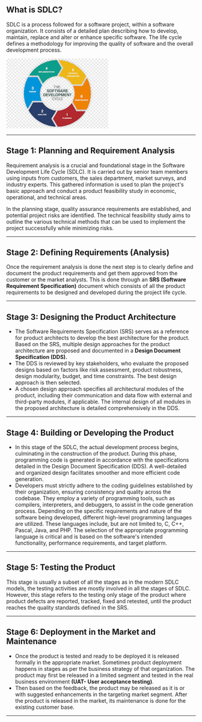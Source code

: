 ## What is SDLC?
SDLC is a process followed for a software project, within a software organization. It consists of a detailed plan describing how to develop, maintain, replace and alter or enhance specific software. The life cycle defines a methodology for improving the quality of software and the overall development process.

![c332eb13d940f08ba41c5eca858edbfe.png](_resources/c332eb13d940f08ba41c5eca858edbfe.png)
* * *

## Stage 1: Planning and Requirement Analysis
Requirement analysis is a crucial and foundational stage in the Software Development Life Cycle (SDLC). It is carried out by senior team members using inputs from customers, the sales department, market surveys, and industry experts. This gathered information is used to plan the project's basic approach and conduct a product feasibility study in economic, operational, and technical areas.

In the planning stage, quality assurance requirements are established, and potential project risks are identified. The technical feasibility study aims to outline the various technical methods that can be used to implement the project successfully while minimizing risks.
* * *
## Stage 2: Defining Requirements (Analysis)
Once the requirement analysis is done the next step is to clearly define and document the product requirements and get them approved from the customer or the market analysts. This is done through an **SRS (Software Requirement Specification)** document which consists of all the product requirements to be designed and developed during the project life cycle.
* * *
## Stage 3: Designing the Product Architecture
- The Software Requirements Specification (SRS) serves as a reference for product architects to develop the best architecture for the product. Based on the SRS, multiple design approaches for the product architecture are proposed and documented in a **Design Document Specification (DDS).**
- The DDS is reviewed by key stakeholders, who evaluate the proposed designs based on factors like risk assessment, product robustness, design modularity, budget, and time constraints. The best design approach is then selected.
- A chosen design approach specifies all architectural modules of the product, including their communication and data flow with external and third-party modules, if applicable. The internal design of all modules in the proposed architecture is detailed comprehensively in the DDS.
* * *
## Stage 4: Building or Developing the Product

- In this stage of the SDLC, the actual development process begins, culminating in the construction of the product. During this phase, programming code is generated in accordance with the specifications detailed in the Design Document Specification (DDS). A well-detailed and organized design facilitates smoother and more efficient code generation.
- Developers must strictly adhere to the coding guidelines established by their organization, ensuring consistency and quality across the codebase. They employ a variety of programming tools, such as compilers, interpreters, and debuggers, to assist in the code generation process. Depending on the specific requirements and nature of the software being developed, different high-level programming languages are utilized. These languages include, but are not limited to, C, C++, Pascal, Java, and PHP. The selection of the appropriate programming language is critical and is based on the software's intended functionality, performance requirements, and target platform.
* * *
## Stage 5: Testing the Product

This stage is usually a subset of all the stages as in the modern SDLC models, the testing activities are mostly involved in all the stages of SDLC. However, this stage refers to the testing only stage of the product where product defects are reported, tracked, fixed and retested, until the product reaches the quality standards defined in the SRS.
* * *
## Stage 6: Deployment in the Market and Maintenance

- Once the product is tested and ready to be deployed it is released formally in the appropriate market. Sometimes product deployment happens in stages as per the business strategy of that organization. The product may first be released in a limited segment and tested in the real business environment **(UAT- User acceptance testing)**.
- Then based on the feedback, the product may be released as it is or with suggested enhancements in the targeting market segment. After the product is released in the market, its maintenance is done for the existing customer base.
* * *
